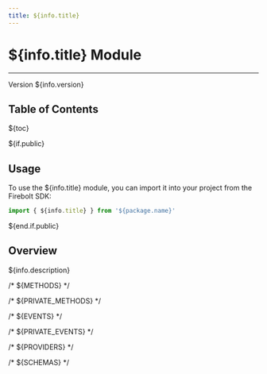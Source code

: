 ```yaml
---
title: ${info.title}
---
```


# ${info.title} Module
---
Version ${info.version}

## Table of Contents
${toc}

${if.public}
## Usage
To use the ${info.title} module, you can import it into your project from the Firebolt SDK:

```javascript
import { ${info.title} } from '${package.name}'
```
${end.if.public}

## Overview
 ${info.description}

/* ${METHODS} */

/* ${PRIVATE_METHODS} */

/* ${EVENTS} */

/* ${PRIVATE_EVENTS} */

/* ${PROVIDERS} */

/* ${SCHEMAS} */
